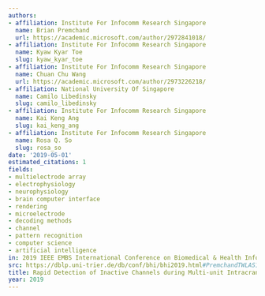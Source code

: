 ```yaml
---
authors:
- affiliation: Institute For Infocomm Research Singapore
  name: Brian Premchand
  url: https://academic.microsoft.com/author/2972841018/
- affiliation: Institute For Infocomm Research Singapore
  name: Kyaw Kyar Toe
  slug: kyaw_kyar_toe
- affiliation: Institute For Infocomm Research Singapore
  name: Chuan Chu Wang
  url: https://academic.microsoft.com/author/2973226218/
- affiliation: National University Of Singapore
  name: Camilo Libedinsky
  slug: camilo_libedinsky
- affiliation: Institute For Infocomm Research Singapore
  name: Kai Keng Ang
  slug: kai_keng_ang
- affiliation: Institute For Infocomm Research Singapore
  name: Rosa Q. So
  slug: rosa_so
date: '2019-05-01'
estimated_citations: 1
fields:
- multielectrode array
- electrophysiology
- neurophysiology
- brain computer interface
- rendering
- microelectrode
- decoding methods
- channel
- pattern recognition
- computer science
- artificial intelligence
in: 2019 IEEE EMBS International Conference on Biomedical & Health Informatics (BHI)
src: https://dblp.uni-trier.de/db/conf/bhi/bhi2019.html#PremchandTWLAS19
title: Rapid Detection of Inactive Channels during Multi-unit Intracranial Recordings
year: 2019
---
```

